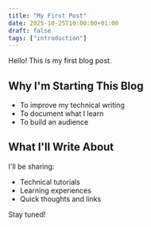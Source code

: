 ```yaml
---
title: "My First Post"
date: 2025-10-25T10:00:00+01:00
draft: false
tags: ["introduction"]
---
```


Hello! This is my first blog post.

## Why I'm Starting This Blog

- To improve my technical writing
- To document what I learn
- To build an audience

## What I'll Write About

I'll be sharing:
- Technical tutorials
- Learning experiences
- Quick thoughts and links

Stay tuned!
